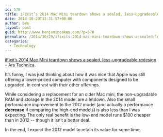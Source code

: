 ```yaml
---
id: 570
title: iFixit’s 2014 Mac Mini teardown shows a sealed, less-upgradeable redesign
date: 2014-10-29T13:31:57+00:00
author: Ben
layout: post
guid: http://www.benjaminoakes.com/?p=570
permalink: /2014/10/29/ifixits-2014-mac-mini-teardown-shows-a-sealed-less-upgradeable-redesign/
categories:
  - Technology
---
```

[iFixit’s 2014 Mac Mini teardown shows a sealed, less-upgradeable redesign - Ars Technica](http://arstechnica.com/apple/2014/10/ifixits-2014-mac-mini-teardown-shows-a-sealed-less-upgradeable-redesign/).

It&#8217;s funny, I was just thinking about how it was nice that Apple was still offering a lower-priced computer with components designed to be upgraded, in contrast with their other offerings. 

While considering a replacement for an older Mac mini, the non-upgradable RAM and storage in the 2014 model are a letdown. Also the small performance improvement to the 2012 model (and actually a performance **decrease** if comparing the high-end models) is also less than I was expecting. The only real benefit is the low-end model runs $100 cheaper than in 2012 -- though it isn&#8217;t a better deal.

In the end, I expect the 2012 model to retain its value for some time.
